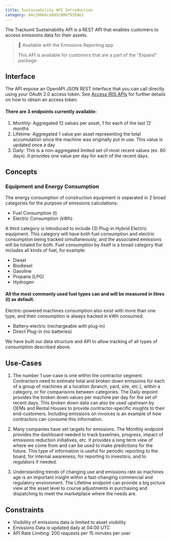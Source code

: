 ```yaml
---
title: Sustainability API Introduction 
category: 64c280b4cab95c006f9359e3
---
```


The Trackunit Sustainability API is a REST API that enables customers to access emissions data for their assets.

> 📘 Available with the Emissions Reporting app 
>
> This API is available for customers that are a part of the "Expand" package.

## Interface

The API expose an OpenAPI JSON REST interface that you can call directly using your OAuth 2.0 access token. See [Access IRIS APIs](../reference/access-token) for further details on how to obtain an access token.

#### There are 3 endpoints currently available:
1. Monthly: Aggregated 12 values per asset, 1 for each of the last 12 months
2. Lifetime: Aggregated 1 value per asset representing the total accumulation since the machine was originally put in use. This value is updated once a day
3. Daily: This is a non-aggregated limited set of most recent values (ex. 60 days). It provides one value per day for each of the recent days.

## Concepts

### Equipment and Energy Consumption
The energy consumption of construction equipment is separated in 2 broad categories for the purpose of emissions calculations:

* Fuel Consumption (l)
* Electric Consumption (kWh)

A third category is introduced to include (3) Plug-in Hybrid Electric equipment. This category will have both fuel consumption and electric consumption being tracked simultaneously, and the associated emissions will be totaled for both.
Fuel consumption by itself is a broad category that includes all kinds of fuel, for example:

* Diesel
* Biodiesel
* Gasoline
* Propane (LPG)
* Hydrogen

#### All the most commonly used fuel types can and will be measured in litres (l) as default.

Electric-powered machines consumption also exist with more than one type, and their consumption is always tracked in kWh consumed:

* Battery-electric (rechargeable with plug-in)
* Direct Plug-in (no batteries)

We have built our data structure and API to allow tracking of all types of consumption described above.

## Use-Cases

1. The number 1 use-case is one within the contractor segment. Contractors need to estimate total and broken down emissions for each of a group of machines at a location (branch, yard, site, etc.), within a category, or for comparisons between categories. The Daily enpoint provides the broken down values per machine per day for the set of recent days. This broken down data can also be used upstream by OEMs and Rental Houses to provide contractor-specific insights to their end-customers. Including emissions on invoices is an example of how contractors can consume this information.


2. Many companies have set targets for emissions. The Monthly endpoint provides the dashboard needed to track baselines, progress, impact of emissions reduction initiatives, etc. It provides a long term view of where we come from and can be used to make predictions for the future. This type of information is useful for periodic reporting to the board, for internal awareness, for reporting to investors, and to regulators if needed.


3. Understanding trends of changing use and emissions rate as machines age is an important insight within a fast-changing commercial and regulatory environment. The Lifetime endpoint can provide a big picture view at the asset level to course adjustments in purchasing and dispatching to meet the marketplace where the needs are.

## Constraints

- Visibility of emissions data is limited to asset visibility 
- Emissions Data is updated daily at 04:00 UTC
- API Rate Limiting: 200 requests per 15 minutes per user